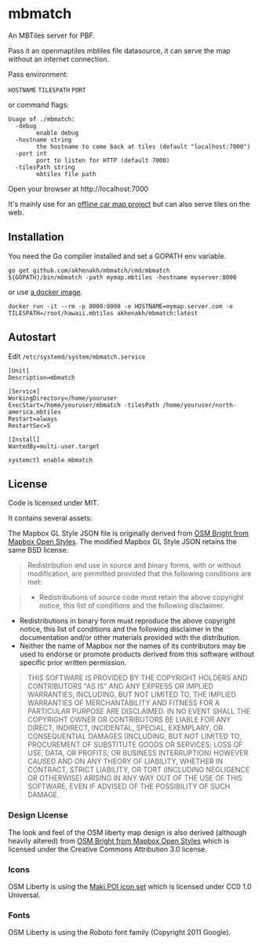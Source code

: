 mbmatch
=======

An MBTiles server for PBF.

Pass it an openmaptiles mbtiles file datasource, it can serve the map without an internet connection.

Pass environment:

`HOSTNAME` `TILESPATH` `PORT`

or command flags:
```
Usage of ./mbmatch:
  -debug
        enable debug
  -hostname string
        the hostname to come back at tiles (default "localhost:7000")
  -port int
        port to listen for HTTP (default 7000)
  -tilesPath string
        mbtiles file path
```

Open your browser at http://localhost:7000

It's mainly use for an [offline car map project](https://blog.nobugware.com/post/2018/my_own_car_system_raspberry_pi_offline_mapping/) but can also serve tiles on the web.

## Installation

You need the Go compiler installed and set a GOPATH env variable.

```
go get github.com/akhenakh/mbmatch/cmd/mbmatch
${GOPATH}/bin/mbmatch -path mymap.mbtiles -hostname myserver:8000
```

or use [a docker image](https://cloud.docker.com/repository/docker/akhenakh/mbmatch).

```
docker run -it --rm -p 8000:8000 -e HOSTNAME=mymap.server.com -e TILESPATH=/root/hawaii.mbtiles akhenakh/mbmatch:latest  
```

## Autostart
Edit `/etc/systemd/system/mbmatch.service`

```
[Unit]
Description=mbmatch

[Service]
WorkingDirectory=/home/youruser
ExecStart=/home/youruser/mbmatch -tilesPath /home/youruser/north-america.mbtiles 
Restart=always
RestartSec=5

[Install]
WantedBy=multi-user.target
```
`systemctl enable mbmatch`

## License 

Code is licensed under MIT.

It contains several assets:

The Mapbox GL Style JSON file is originally derived from [OSM Bright from Mapbox Open Styles](https://github.com/mapbox/mapbox-gl-styles/blob/master/LICENSE.md). The modified Mapbox GL Style JSON retains the same BSD license.

> Redistribution and use in source and binary forms, with or without modification,
are permitted provided that the following conditions are met:

> * Redistributions of source code must retain the above copyright notice, this list of conditions and the following disclaimer.
* Redistributions in binary form must reproduce the above copyright notice, this list of conditions and the following disclaimer in the documentation and/or other materials provided with the distribution.
* Neither the name of Mapbox nor the names of its contributors may be used to endorse or promote products derived from this software without specific prior written permission.

> THIS SOFTWARE IS PROVIDED BY THE COPYRIGHT HOLDERS AND CONTRIBUTORS "AS IS" AND ANY EXPRESS OR IMPLIED WARRANTIES, INCLUDING, BUT NOT LIMITED TO, THE IMPLIED WARRANTIES OF MERCHANTABILITY AND FITNESS FOR A PARTICULAR PURPOSE ARE DISCLAIMED. IN NO EVENT SHALL THE COPYRIGHT OWNER OR CONTRIBUTORS BE LIABLE FOR ANY DIRECT, INDIRECT, INCIDENTAL, SPECIAL, EXEMPLARY, OR CONSEQUENTIAL DAMAGES (INCLUDING, BUT NOT LIMITED TO, PROCUREMENT OF SUBSTITUTE GOODS OR SERVICES; LOSS OF USE, DATA, OR PROFITS; OR BUSINESS INTERRUPTION) HOWEVER CAUSED AND ON ANY THEORY OF LIABILITY, WHETHER IN CONTRACT, STRICT LIABILITY, OR TORT (INCLUDING NEGLIGENCE OR OTHERWISE) ARISING IN ANY WAY OUT OF THE USE OF THIS SOFTWARE, EVEN IF ADVISED OF THE POSSIBILITY OF SUCH DAMAGE.

### Design License

The look and feel of the OSM liberty map design is also derived (although heavily altered) from [OSM Bright from Mapbox Open Styles](https://github.com/mapbox/mapbox-gl-styles/blob/master/LICENSE.md) which is licensed under the Creative Commons Attribution 3.0 license.

### Icons

OSM Liberty is using the [Maki POI icon set](https://github.com/mapbox/maki/blob/master/LICENSE.txt) which is licensed under CC0 1.0 Universal.

### Fonts

OSM Liberty is using the Roboto font family (Copyright 2011 Google).
